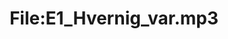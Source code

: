---
title: File:E1_Hvernig_var.mp3
recording of: Hvernig var?
reading speed: slow
speaker: E
license: CC0
---